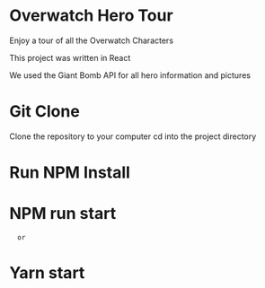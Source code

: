 # Overwatch Hero Tour
  Enjoy a tour of all the Overwatch Characters
  
  This project was written in React
  
  We used the Giant Bomb API for all hero information and pictures

# Git Clone
  Clone the repository to your computer
  cd into the project directory

# Run NPM Install

# NPM run start
      or
# Yarn start
